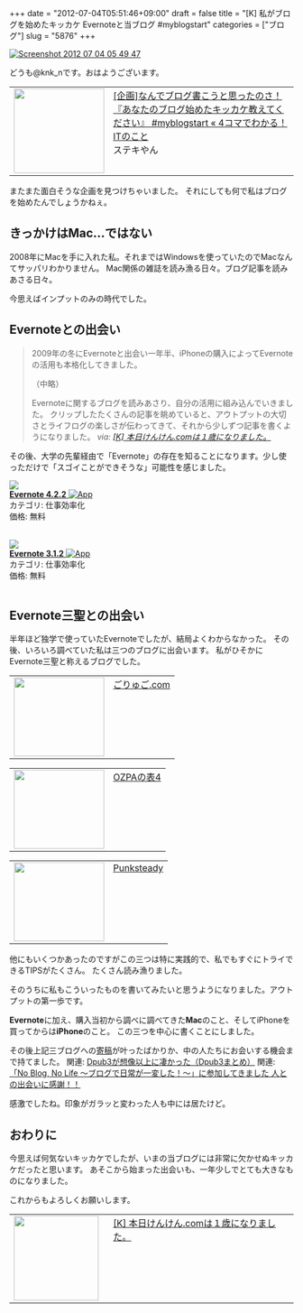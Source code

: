+++
date = "2012-07-04T05:51:46+09:00"
draft = false
title = "[K] 私がブログを始めたキッカケ Evernoteと当ブログ #myblogstart"
categories = ["ブログ"]
slug = "5876"
+++

<div class="center"><a href="http://knk-n.com.s3-website-ap-northeast-1.amazonaws.com/images/2012/07/screenshot_2012-07-04_05.49.47.jpg"><img src="http://knk-n.com.s3-website-ap-northeast-1.amazonaws.com/images/2012/07/screenshot_2012-07-04_05.49.47.jpg" alt="Screenshot 2012 07 04 05 49 47" title="screenshot_2012-07-04_05.49.47.jpg" border="0" width="" height="" /></a></div>

どうも@knk_nです。おはようございます。

<table width="100%"><td valign="top" width="160"><a href="http://jun0424.com/?p=1551" target="_blank"><img border="0" src="http://capture.heartrails.com/160x140/border?http://jun0424.com/?p=1551" alt="" width="160" height="150" /></a></td><td valign="top"><a  href="http://jun0424.com/?p=1551" target="_blank">[企画]なんでブログ書こうと思ったのさ！『あなたのブログ始めたキッカケ教えてください』 #myblogstart « 4コマでわかる！ITのこと</a><script type="text/javascript">var url = "http://jun0424.com/?p=1551";</script><script src="http://api.b.st-hatena.com/entry.count?url=http://jun0424.com/?p=1551&callback=hatebTxt"></script><br />ステキやん
</td></table>

またまた面白そうな企画を見つけちゃいました。
それにしても何で私はブログを始めたんでしょうかねぇ。<!--more--><h2>きっかけはMac…ではない</h2>
2008年にMacを手に入れた私。それまではWindowsを使っていたのでMacなんてサッパリわかりません。
Mac関係の雑誌を読み漁る日々。ブログ記事を読みあさる日々。

今思えばインプットのみの時代でした。

<h2>Evernoteとの出会い</h2>
<blockquote cite="http://knk-n.com/2012/05/04/knkncom_1st-anniversary/" title="[K] 本日けんけん.comは１歳になりました。">
2009年の冬にEvernoteと出会い一年半、iPhoneの購入によってEvernoteの活用も本格化してきました。

（中略）

Evernoteに関するブログを読みあさり、自分の活用に組み込んでいきました。
クリップしたたくさんの記事を眺めていると、アウトプットの大切さとライフログの楽しさが伝わってきて、それから少しずつ記事を書くようになりました。
<cite>via: <a href="http://knk-n.com/2012/05/04/knkncom_1st-anniversary/" target="_blank">[K] 本日けんけん.comは１歳になりました。</a></cite>
</blockquote>

その後、大学の先輩経由で「Evernote」の存在を知ることになります。少し使っただけで「スゴイことができそうな」可能性を感じました。

<table class="appstorehelper"><a href="http://itunes.apple.com/jp/app/evernote/id281796108?mt=8&uo=4" rel="nofollow" target="_blank"><img class="appstorehelper_appicn" src="http://a2.mzstatic.com/us/r1000/105/Purple/v4/89/fe/4b/89fe4b68-83fe-27f1-6c26-34d7488e4c0a/mzl.nlgcgyrb.jpg" /></a><div class="appstorehelper_text"><a href="http://itunes.apple.com/jp/app/evernote/id281796108?mt=8&uo=4" rel="nofollow" target="_blank"><b>Evernote 4.2.2</b> <img alt="App" src="http://ax.phobos.apple.com.edgesuite.net/ja_jp/images/web/linkmaker/badge_appstore-sm.gif" style="vertical-align: text-bottom;" /></b></a><br />カテゴリ: 仕事効率化<br />価格: 無料<br clear="all" /></div>
</table>
<table class="appstorehelper"><a href="http://itunes.apple.com/jp/app/evernote/id406056744?mt=12&uo=4" rel="nofollow" target="_blank"><img class="appstorehelper_appicn_mac" src="http://a4.mzstatic.com/us/r1000/112/Purple/v4/86/29/10/8629100c-25fd-c099-c1e1-eb470965f2c8/Evernote.512x512-75.png" /><div class="appstorehelper_text"><b>Evernote 3.1.2</b> <img alt="App" src="http://ax.phobos.apple.com.edgesuite.net/ja_jp/images/web/linkmaker/badge_macappstore-sm.gif" style="vertical-align: text-bottom;" /></b></a><br />カテゴリ: 仕事効率化<br />価格: 無料<br clear="all" /></div>
</table>

<h2>Evernote三聖との出会い</h2>
半年ほど独学で使っていたEvernoteでしたが、結局よくわからなかった。
その後、いろいろ調べていた私は三つのブログに出会います。
私がひそかにEvernote三聖と称えるブログでした。
<table width="100%"><td valign="top" width="160"><a href="http://goryugo.com/" target="_blank"><img border="0" src="http://capture.heartrails.com/160x140/border?http://goryugo.com/" alt="" width="160" height="140" /></a></td><td valign="top"><a  href="http://goryugo.com/" target="_blank">ごりゅご.com</a><script type="text/javascript">var url = "http://goryugo.com/";</script><script src="http://api.b.st-hatena.com/entry.count?url=http://goryugo.com/&callback=hatebTxt"></script></td>
</table>
<table width="100%"><td valign="top" width="160"><a href="http://ozpa-h4.com/" target="_blank"><img border="0" src="http://capture.heartrails.com/160x140/border?http://ozpa-h4.com/" alt="" width="160" height="140" /></a></td><td valign="top"><a  href="http://ozpa-h4.com/" target="_blank">OZPAの表4</a><script type="text/javascript">var url = "http://ozpa-h4.com/";</script><script src="http://api.b.st-hatena.com/entry.count?url=http://ozpa-h4.com/&callback=hatebTxt"></script>
</td>
</table>
<table width="100%"><td valign="top" width="160"><a href="http://punksteady.com/" target="_blank"><img border="0" src="http://capture.heartrails.com/160x140/border?http://punksteady.com/" alt="" width="160" height="140" /></a></td><td valign="top"><a  href="http://punksteady.com/" target="_blank">Punksteady</a><script type="text/javascript">var url = "http://punksteady.com/";</script><script src="http://api.b.st-hatena.com/entry.count?url=http://punksteady.com/&callback=hatebTxt"></script>
</td>
</table>
他にもいくつかあったのですがこの三つは特に実践的で、私でもすぐにトライできるTIPSがたくさん。
たくさん読み漁りました。

そのうちに私もこういったものを書いてみたいと思うようになりました。アウトプットの第一歩です。

<strong>Evernote</strong>に加え、購入当初から調べに調べてきた<strong>Mac</strong>のこと、そしてiPhoneを買ってからは<strong>iPhone</strong>のこと。
この三つを中心に書くことにしました。

その後上記三ブログへの<a href="http://knk-n.com//about/" target="_blank">寄稿</a>が叶ったばかりか、中の人たちにお会いする機会まで持てました。
関連: <a  href="http://knk-n.com/2011/06/19/dpub3/" target="_blank">Dpub3が想像以上に凄かった（Dpub3まとめ）</a><script type="text/javascript">var url = "http://knk-n.com/2011/06/19/dpub3/";</script><script src="http://api.b.st-hatena.com/entry.count?url=http://knk-n.com/2011/06/19/dpub3/&callback=hatebTxt"></script>
関連: <a  href="http://knk-n.com/2011/11/27/noblognolife/" target="_blank">「No Blog, No Life 〜ブログで日常が一変した！〜」に参加してきました 人との出会いに感謝！！</a><script type="text/javascript">var url = "http://knk-n.com/2011/11/27/noblognolife/";</script><script src="http://api.b.st-hatena.com/entry.count?url=http://knk-n.com/2011/11/27/noblognolife/&callback=hatebTxt"></script>

感激でしたね。印象がガラッと変わった人も中には居たけど。

<h2>おわりに</h2>
今思えば何気ないキッカケでしたが、いまの当ブログには非常に欠かせぬキッカケだったと思います。
あそこから始まった出会いも、一年少しでとても大きなものになりました。

これからもよろしくお願いします。

<table width="100%"><td valign="top" width="160"><a href="http://knk-n.com/2012/05/04/knkncom_1st-anniversary/" target="_blank"><img border="0" src="http://knk-n.com.s3-website-ap-northeast-1.amazonaws.com/images/2012/10/screenshot_2012-10-16_17.45.04.jpg" alt="" width="150" height="auto" /></a></td><td valign="top"><a  href="http://knk-n.com/2012/05/04/knkncom_1st-anniversary/" target="_blank">[K] 本日けんけん.comは１歳になりました。</a><script type="text/javascript">var url = "http://knk-n.com/2012/05/04/knkncom_1st-anniversary/";</script><script src="http://api.b.st-hatena.com/entry.count?url=http://knk-n.com/2012/05/04/knkncom_1st-anniversary/&callback=hatebTxt"></script>
</td>
</table>
